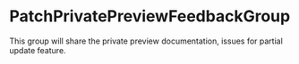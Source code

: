 # PatchPrivatePreviewFeedbackGroup
This group will share the private preview documentation, issues for partial update feature. 
